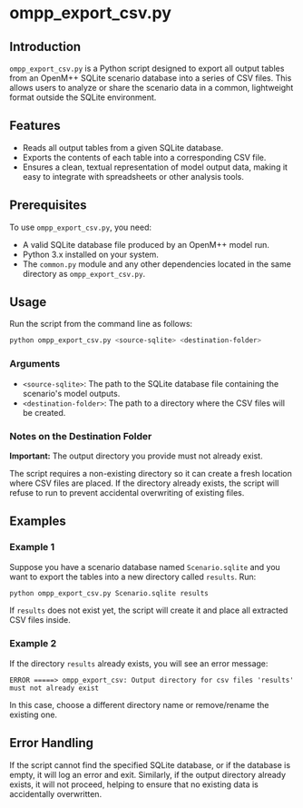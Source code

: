 # ompp_export_csv.py

## Introduction
`ompp_export_csv.py` is a Python script designed to export all output tables from an OpenM++ SQLite scenario database into a series of CSV files. This allows users to analyze or share the scenario data in a common, lightweight format outside the SQLite environment.

## Features
- Reads all output tables from a given SQLite database.
- Exports the contents of each table into a corresponding CSV file.
- Ensures a clean, textual representation of model output data, making it easy to integrate with spreadsheets or other analysis tools.

## Prerequisites
To use `ompp_export_csv.py`, you need:
- A valid SQLite database file produced by an OpenM++ model run.
- Python 3.x installed on your system.
- The `common.py` module and any other dependencies located in the same directory as `ompp_export_csv.py`.

## Usage
Run the script from the command line as follows:

```bash
python ompp_export_csv.py <source-sqlite> <destination-folder>
```

### Arguments
- `<source-sqlite>`: The path to the SQLite database file containing the scenario's model outputs.
- `<destination-folder>`: The path to a directory where the CSV files will be created.

### Notes on the Destination Folder
**Important:** The output directory you provide must not already exist.

The script requires a non-existing directory so it can create a fresh location where CSV files are placed. If the directory already exists, the script will refuse to run to prevent accidental overwriting of existing files.

## Examples

### Example 1
Suppose you have a scenario database named `Scenario.sqlite` and you want to export the tables into a new directory called `results`. Run:

```bash
python ompp_export_csv.py Scenario.sqlite results
```

If `results` does not exist yet, the script will create it and place all extracted CSV files inside.

### Example 2
If the directory `results` already exists, you will see an error message:

```plaintext
ERROR =====> ompp_export_csv: Output directory for csv files 'results' must not already exist
```

In this case, choose a different directory name or remove/rename the existing one.

## Error Handling
If the script cannot find the specified SQLite database, or if the database is empty, it will log an error and exit. Similarly, if the output directory already exists, it will not proceed, helping to ensure that no existing data is accidentally overwritten.